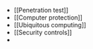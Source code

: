 - [[Penetration test]]
- [[Computer protection]]
- [[Ubiquitous computing]]
- [[Security controls]]
-